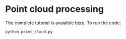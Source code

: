 # Point cloud processing
The complete tutorial is avaialble [here](https://medium.com/@simonyihunie/a-complete-guide-to-point-cloud-processing-c3fe1c22e28f).
To run the code:
``` bash
python point_cloud.py
```
